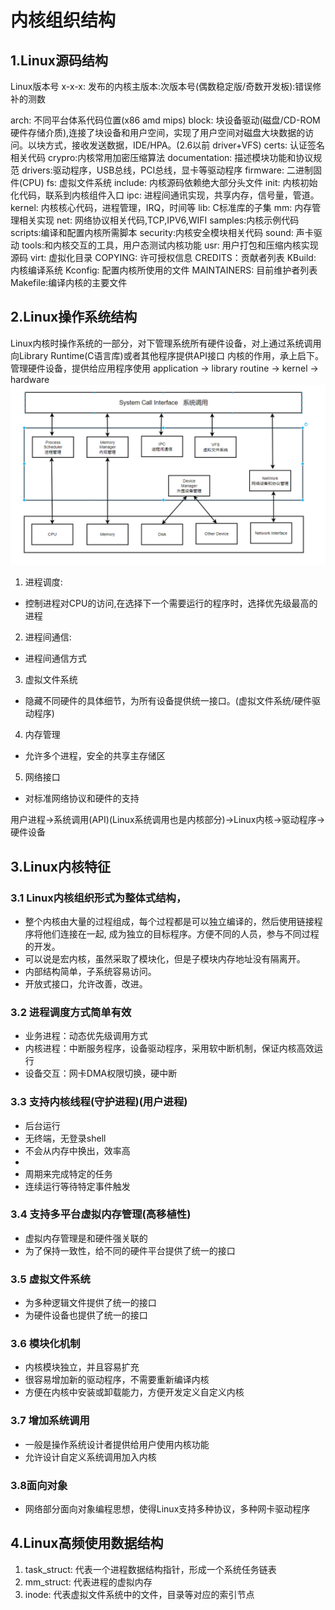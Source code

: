 # 内核组织结构

## 1.Linux源码结构
Linux版本号 x-x-x: 发布的内核主版本:次版本号(偶数稳定版/奇数开发板):错误修补的测数

arch:  不同平台体系代码位置(x86 amd mips)
block: 块设备驱动(磁盘/CD-ROM硬件存储介质),连接了块设备和用户空间，实现了用户空间对磁盘大块数据的访问。以块方式，接收发送数据，IDE/HPA。(2.6以前 driver+VFS)
certs: 认证签名相关代码
crypro:内核常用加密压缩算法
documentation: 描述模块功能和协议规范
drivers:驱动程序，USB总线，PCI总线，显卡等驱动程序
firmware: 二进制固件(CPU)
fs: 虚拟文件系统
include: 内核源码依赖绝大部分头文件
init: 内核初始化代码，联系到内核组件入口
ipc: 进程间通讯实现，共享内存，信号量，管道。
kernel: 内核核心代码，进程管理，IRQ，时间等
lib: C标准库的子集
mm:  内存管理相关实现
net: 网络协议相关代码,TCP,IPV6,WIFI
samples:内核示例代码
scripts:编译和配置内核所需脚本
security:内核安全模块相关代码
sound: 声卡驱动
tools:和内核交互的工具，用户态测试内核功能
usr: 用户打包和压缩内核实现源码
virt: 虚拟化目录
COPYING: 许可授权信息
CREDITS：贡献者列表
KBuild: 内核编译系统
Kconfig: 配置内核所使用的文件
MAINTAINERS: 目前维护者列表
Makefile:编译内核的主要文件

## 2.Linux操作系统结构
Linux内核时操作系统的一部分，对下管理系统所有硬件设备，对上通过系统调用向Library Runtime(C语言库)或者其他程序提供API接口
内核的作用，承上启下。管理硬件设备，提供给应用程序使用
application -> library routine -> kernel -> hardware
![](./png/LinuxModule.PNG)

1. 进程调度:
- 控制进程对CPU的访问,在选择下一个需要运行的程序时，选择优先级最高的进程
2. 进程间通信:
- 进程间通信方式
3. 虚拟文件系统
- 隐藏不同硬件的具体细节，为所有设备提供统一接口。(虚拟文件系统/硬件驱动程序)
4. 内存管理
- 允许多个进程，安全的共享主存储区
5. 网络接口
- 对标准网络协议和硬件的支持

用户进程->系统调用(API)(Linux系统调用也是内核部分)->Linux内核->驱动程序->硬件设备

## 3.Linux内核特征
### 3.1 Linux内核组织形式为整体式结构，
- 整个内核由大量的过程组成，每个过程都是可以独立编译的，然后使用链接程序将他们连接在一起, 成为独立的目标程序。方便不同的人员，参与不同过程的开发。
- 可以说是宏内核，虽然采取了模块化，但是子模块内存地址没有隔离开。
- 内部结构简单，子系统容易访问。
- 开放式接口，允许改善，改进。
### 3.2 进程调度方式简单有效
- 业务进程：动态优先级调用方式
- 内核进程：中断服务程序，设备驱动程序，采用软中断机制，保证内核高效运行
- 设备交互：网卡DMA权限切换，硬中断
### 3.3 支持内核线程(守护进程)(用户进程)
- 后台运行
- 无终端，无登录shell
- 不会从内存中换出，效率高
- 
- 周期来完成特定的任务
- 连续运行等待特定事件触发
### 3.4 支持多平台虚拟内存管理(高移植性)
- 虚拟内存管理是和硬件强关联的
- 为了保持一致性，给不同的硬件平台提供了统一的接口
### 3.5 虚拟文件系统
- 为多种逻辑文件提供了统一的接口
- 为硬件设备也提供了统一的接口
### 3.6 模块化机制
- 内核模块独立，并且容易扩充
- 很容易增加新的驱动程序，不需要重新编译内核
- 方便在内核中安装或卸载能力，方便开发定义自定义内核
### 3.7 增加系统调用
- 一般是操作系统设计者提供给用户使用内核功能
- 允许设计自定义系统调用加入内核
### 3.8面向对象
- 网络部分面向对象编程思想，使得Linux支持多种协议，多种网卡驱动程序

## 4.Linux高频使用数据结构
1. task\_struct: 代表一个进程数据结构指针，形成一个系统任务链表
2. mm\_struct: 代表进程的虚拟内存
3. inode: 代表虚拟文件系统中的文件，目录等对应的索引节点


